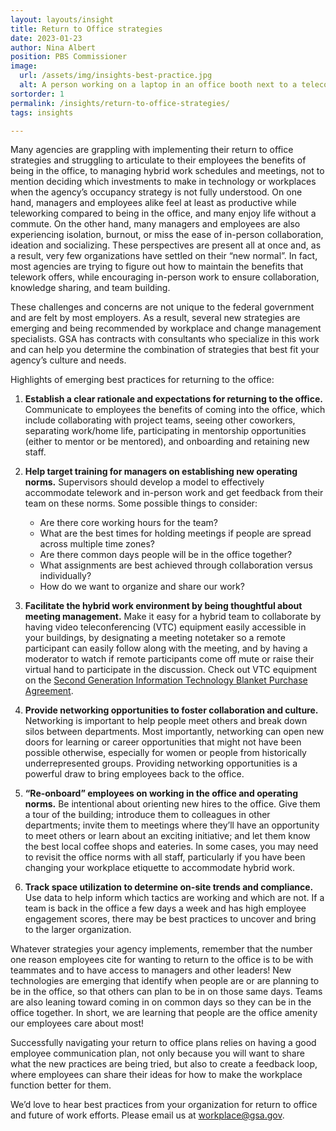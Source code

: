 ```yaml
---
layout: layouts/insight
title: Return to Office strategies
date: 2023-01-23
author: Nina Albert
position: PBS Commissioner
image: 
  url: /assets/img/insights-best-practice.jpg
  alt: A person working on a laptop in an office booth next to a teleconference monitor
sortorder: 1
permalink: /insights/return-to-office-strategies/
tags: insights

---
```



Many agencies are grappling with implementing their return to office strategies and struggling to articulate to their employees the benefits of being in the office, to managing hybrid work schedules and meetings, not to mention deciding which investments to make in technology or workplaces when the agency’s occupancy strategy is not fully understood. On one hand, managers and employees alike feel at least as productive while teleworking compared to being in the office, and many enjoy life without a commute. On the other hand, many managers and employees are also experiencing isolation, burnout, or miss the ease of in-person collaboration, ideation and socializing. These perspectives are present all at once and, as a result, very few organizations have settled on their “new normal”. In fact, most agencies are trying to figure out how to maintain the benefits that telework offers, while encouraging in-person work to ensure collaboration, knowledge sharing, and team building.

These challenges and concerns are not unique to the federal government and are felt by most employers. As a result, several new strategies are emerging and being recommended by workplace and change management specialists. GSA has contracts with consultants who specialize in this work and can help you determine the combination of strategies that best fit your agency’s culture and needs.

Highlights of emerging best practices for returning to the office:

1. **Establish a clear rationale and expectations for returning to the office.** Communicate to employees the benefits of coming into the office, which include collaborating with project teams, seeing other coworkers, separating work/home life, participating in mentorship opportunities (either to mentor or be mentored), and onboarding and retaining new staff.

2. **Help target training for managers on establishing new operating norms.** Supervisors should develop a model to effectively accommodate telework and in-person work and get feedback from their team on these norms. Some possible things to consider:
   - Are there core working hours for the team?
   - What are the best times for holding meetings if people are spread across multiple time zones?
   - Are there common days people will be in the office together?
   - What assignments are best achieved through collaboration versus individually?
   - How do we want to organize and share our work?

3. **Facilitate the hybrid work environment by being thoughtful about meeting management.** Make it easy for a hybrid team to collaborate by having video teleconferencing (VTC) equipment easily accessible in your buildings, by designating a meeting notetaker so a remote participant can easily follow along with the meeting, and by having a moderator to watch if remote participants come off mute or raise their virtual hand to participate in the discussion. Check out VTC equipment on the <a href="https://www.gsa.gov/technology/technology-purchasing-programs/mas-information-technology/buy-from-mas-information-technology/2nd-generation-it-blanket-purchase-agreements">Second Generation Information Technology Blanket Purchase Agreement</a>.

4. **Provide networking opportunities to foster collaboration and culture.** Networking is important to help people meet others and break down silos between departments. Most importantly, networking can open new doors for learning or career opportunities that might not have been possible otherwise, especially for women or people from historically underrepresented groups. Providing networking opportunities is a powerful draw to bring employees back to the office.

5. **“Re-onboard” employees on working in the office and operating norms.** Be intentional about orienting new hires to the office. Give them a tour of the building; introduce them to colleagues in other departments; invite them to meetings where they’ll have an opportunity to meet others or learn about an exciting initiative; and let them know the best local coffee shops and eateries. In some cases, you may need to revisit the office norms with all staff, particularly if you have been changing your workplace etiquette to accommodate hybrid work.

6. **Track space utilization to determine on-site trends and compliance.** Use data to help inform which tactics are working and which are not. If a team is back in the office a few days a week and has high employee engagement scores, there may be best practices to uncover and bring to the larger organization.

Whatever strategies your agency implements, remember that the number one reason employees cite for wanting to return to the office is to be with teammates and to have access to managers and other leaders! New technologies are emerging that identify when people are or are planning to be in the office, so that others can plan to be in on those same days. Teams are also leaning toward coming in on common days so they can be in the office together. In short, we are learning that people are the office amenity our employees care about most!

Successfully navigating your return to office plans relies on having a good employee communication plan, not only because you will want to share what the new practices are being tried, but also to create a feedback loop, where employees can share their ideas for how to make the workplace function better for them.

We’d love to hear best practices from your organization for return to office and future of work efforts. Please email us at <a href="mailto:workplace@gsa.gov">workplace@gsa.gov</a>.
